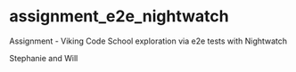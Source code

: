 # assignment_e2e_nightwatch

Assignment - Viking Code School exploration via e2e tests with Nightwatch

Stephanie and Will
